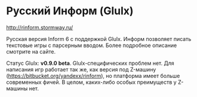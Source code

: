 # Русский Информ (Glulx)

http://rinform.stormway.ru/

Русская версия Inform 6 с поддержкой Glulx. Информ позволяет писать текстовые игры с парсерным вводом. Более подробное описание смотрите на сайте.

Статус Glulx: **v0.9.0 beta**. Glulx-специфических проблем нет. Для написания игр работает так же, как версия под Z-машину (https://bitbucket.org/yandexx/rinform), но платформа имеет больше современных фичей. В целом, каких-либо особых преимуществ у Z-машины нет.

